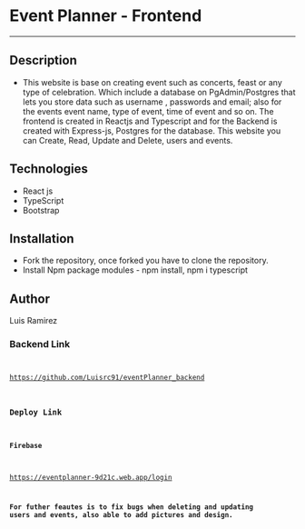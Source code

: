 # Event Planner - Frontend
***

## Description
- This website is base on creating event such as concerts, feast or any type of celebration. Which include a database on PgAdmin/Postgres that lets you store data such as username , passwords and email; also for the events event name, type of event, time of event and so on. The frontend is created in Reactjs and Typescript and for the Backend is created with Express-js, Postgres for the database. This website you can Create, Read, Update and Delete, users and events.


## Technologies
- React js 
- TypeScript
- Bootstrap

## Installation
- Fork the repository, once forked you have to clone the repository.
- Install Npm package modules - npm install, npm i typescript


## Author

Luis Ramirez

### Backend Link <CODE>
https://github.com/Luisrc91/eventPlanner_backend 

### Deploy Link
#### Firebase
https://eventplanner-9d21c.web.app/login


**For futher feautes is to fix bugs when deleting and updating users and events, also able to add pictures and design.**
